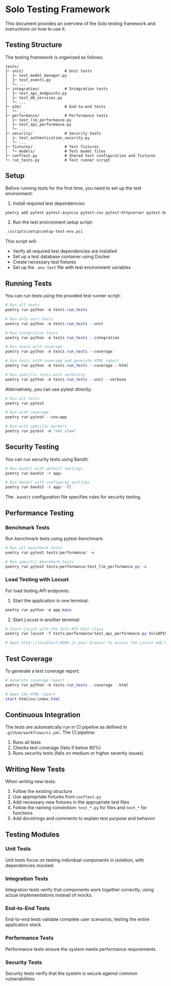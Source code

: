 # Solo Testing Framework

This document provides an overview of the Solo testing framework and instructions on how to use it.

## Testing Structure

The testing framework is organized as follows:

```
tests/
├─ unit/                  # Unit tests
│  ├─ test_model_manager.py
│  ├─ test_events.py
│  └─ ...
├─ integration/           # Integration tests
│  ├─ test_api_endpoints.py
│  ├─ test_db_services.py
│  └─ ...
├─ e2e/                   # End-to-end tests
│  └─ ...
├─ performance/           # Performance tests
│  ├─ test_llm_performance.py
│  ├─ test_api_performance.py
│  └─ ...
├─ security/              # Security tests
│  ├─ test_authentication_security.py
│  └─ ...
├─ fixtures/              # Test fixtures
│  └─ models/             # Test model files
├─ conftest.py            # Shared test configuration and fixtures
└─ run_tests.py           # Test runner script
```

## Setup

Before running tests for the first time, you need to set up the test environment:

1. Install required test dependencies:

```powershell
poetry add pytest pytest-asyncio pytest-cov pytest-httpserver pytest-benchmark testcontainers psutil locust bandit --group dev
```

2. Run the test environment setup script:

```powershell
.\scripts\setup\setup-test-env.ps1
```

This script will:
- Verify all required test dependencies are installed
- Set up a test database container using Docker
- Create necessary test fixtures
- Set up the `.env.test` file with test environment variables

## Running Tests

You can run tests using the provided test runner script:

```powershell
# Run all tests
poetry run python -m tests.run_tests

# Run only unit tests
poetry run python -m tests.run_tests --unit

# Run integration tests
poetry run python -m tests.run_tests --integration

# Run tests with coverage
poetry run python -m tests.run_tests --coverage

# Run tests with coverage and generate HTML report
poetry run python -m tests.run_tests --coverage --html

# Run specific tests with verbosity
poetry run python -m tests.run_tests --unit --verbose
```

Alternatively, you can use pytest directly:

```powershell
# Run all tests
poetry run pytest

# Run with coverage
poetry run pytest --cov=app

# Run with specific markers
poetry run pytest -m "not slow"
```

## Security Testing

You can run security tests using Bandit:

```powershell
# Run bandit with default settings
poetry run bandit -r app/

# Run bandit with configured settings
poetry run bandit -r app/ -ll
```

The `.bandit` configuration file specifies rules for security testing.

## Performance Testing

### Benchmark Tests

Run benchmark tests using pytest-benchmark:

```powershell
# Run all benchmark tests
poetry run pytest tests/performance/ -v

# Run specific benchmark tests
poetry run pytest tests/performance/test_llm_performance.py -v
```

### Load Testing with Locust

For load testing API endpoints:

1. Start the application in one terminal:

```powershell
poetry run python -m app.main
```

2. Start Locust in another terminal:

```powershell
# Start Locust with the Solo API User class
poetry run locust -f tests/performance/test_api_performance.py SoloAPIUser

# Open http://localhost:8089 in your browser to access the Locust web UI
```

## Test Coverage

To generate a test coverage report:

```powershell
# Generate coverage report
poetry run python -m tests.run_tests --coverage --html

# Open the HTML report
start htmlcov/index.html
```

## Continuous Integration

The tests are automatically run in CI pipeline as defined in `.github/workflows/ci.yml`. The CI pipeline:

1. Runs all tests
2. Checks test coverage (fails if below 80%)
3. Runs security tests (fails on medium or higher severity issues)

## Writing New Tests

When writing new tests:

1. Follow the existing structure
2. Use appropriate fixtures from `conftest.py`
3. Add necessary new fixtures in the appropriate test files
4. Follow the naming convention: `test_*.py` for files and `test_*` for functions
5. Add docstrings and comments to explain test purpose and behavior

## Testing Modules

### Unit Tests

Unit tests focus on testing individual components in isolation, with dependencies mocked.

### Integration Tests

Integration tests verify that components work together correctly, using actual implementations instead of mocks.

### End-to-End Tests

End-to-end tests validate complete user scenarios, testing the entire application stack.

### Performance Tests

Performance tests ensure the system meets performance requirements.

### Security Tests

Security tests verify that the system is secure against common vulnerabilities.

